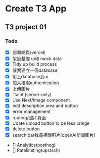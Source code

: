 # Create T3 App

## T3 project 01

### Todo

- [x] 部署網頁(vercel)
- [X] 架設基礎 ui和 mock data
- [X] Tidy up build process 
- [X] 確實建立一個database
- [X] 附上database到ui
- [X] 加入權限authentication
- [X] 上傳圖片
- [X] "taint (server-only)
- [X] Use Next/Image component
- [X] edit description area and button
- [X] error management
- [X] routing/圖片頁面
- [X] Udate upload button to be less cringe
- [X] delete button
- [X] search bar找尋相關照片(openAI辨識圖片)
- [] Analytics(posthog)
- [] Ratelimiting(upstash)

